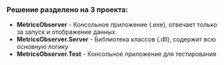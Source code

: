 ### Решение разделено на 3 проекта:
 - **MetricsObserver** - Консольное приложение (.exe), отвечает только за запуск и отображение данных
 - **MetricsObserver.Server** - Библиотека классов (.dll), содержит всю основную логику
 - **MetricsObserver.Test** - Консольное приложение для тестирования
